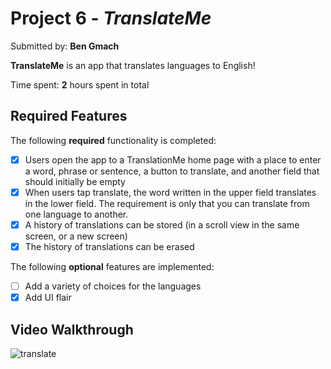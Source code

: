 # Project 6 - *TranslateMe*

Submitted by: **Ben Gmach**

**TranslateMe** is an app that translates languages to English!

Time spent: **2** hours spent in total

## Required Features

The following **required** functionality is completed:

- [X] Users open the app to a TranslationMe home page with a place to enter a word, phrase or sentence, a button to translate, and another field that should initially be empty
- [X] When users tap translate, the word written in the upper field translates in the lower field. The requirement is only that you can translate from one language to another.
- [X] A history of translations can be stored (in a scroll view in the same screen, or a new screen)
- [X] The history of translations can be erased
 
The following **optional** features are implemented:

- [ ] Add a variety of choices for the languages
- [X] Add UI flair

## Video Walkthrough
![translate](https://github.com/user-attachments/assets/0603706f-2ab2-4f82-93ec-558e92ef0a69)
